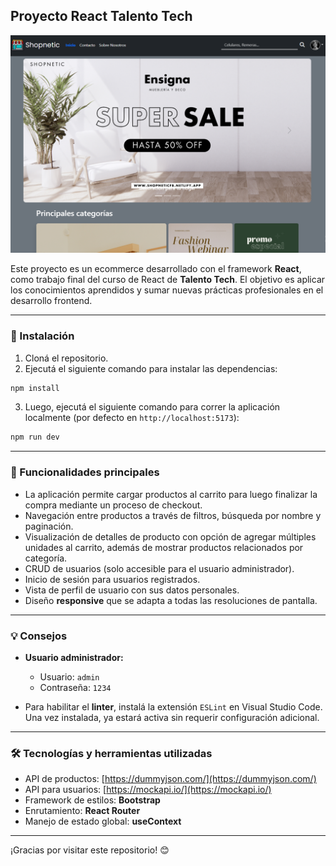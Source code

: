 ## Proyecto React Talento Tech

![Vista principal](docs/img/Portada.png)

Este proyecto es un ecommerce desarrollado con el framework **React**, como trabajo final del curso de React de **Talento Tech**. El objetivo es aplicar los conocimientos aprendidos y sumar nuevas prácticas profesionales en el desarrollo frontend.

---

### 🔧 Instalación

1. Cloná el repositorio.
2. Ejecutá el siguiente comando para instalar las dependencias:

```bash
npm install
```

3. Luego, ejecutá el siguiente comando para correr la aplicación localmente (por defecto en `http://localhost:5173`):

```bash
npm run dev
```

---

### 🚀 Funcionalidades principales

- La aplicación permite cargar productos al carrito para luego finalizar la compra mediante un proceso de checkout.
- Navegación entre productos a través de filtros, búsqueda por nombre y paginación.
- Visualización de detalles de producto con opción de agregar múltiples unidades al carrito, además de mostrar productos relacionados por categoría.
- CRUD de usuarios (solo accesible para el usuario administrador).
- Inicio de sesión para usuarios registrados.
- Vista de perfil de usuario con sus datos personales.
- Diseño **responsive** que se adapta a todas las resoluciones de pantalla.

---

### 💡 Consejos

- **Usuario administrador:**
  - Usuario: `admin`
  - Contraseña: `1234`

- Para habilitar el **linter**, instalá la extensión `ESLint` en Visual Studio Code. Una vez instalada, ya estará activa sin requerir configuración adicional.

---

### 🛠️ Tecnologías y herramientas utilizadas

- API de productos: [https://dummyjson.com/](https://dummyjson.com/)
- API para usuarios: [https://mockapi.io/](https://mockapi.io/)
- Framework de estilos: **Bootstrap**
- Enrutamiento: **React Router**
- Manejo de estado global: **useContext**

---

¡Gracias por visitar este repositorio! 😊
